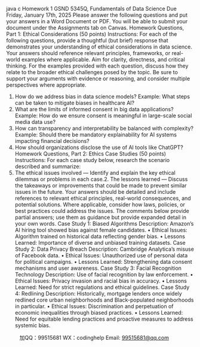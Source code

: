 java c
Homework 1
GSND 5345Q, Fundamentals of Data Science
Due Friday, January 17th, 2025
Please answer the following questions and put your answers in a Word Document or PDF. You will be able to submit your document under the Assignments tab on Canvas.
Homework Questions, Part 1: Ethical Considerations (50 points)
Instructions: For each of the following questions, provide a thoughtful (but brief) response that demonstrates your understanding of ethical considerations in data science. Your answers should reference relevant principles, frameworks, or real-world examples where applicable. Aim for clarity, directness, and critical thinking. For the examples provided with each question, discuss how they relate to the broader ethical challenges posed by the topic. Be sure to support your arguments with evidence or reasoning, and consider multiple perspectives where appropriate.
1. How do we address bias in data science models? Example: What steps can be taken to mitigate biases in healthcare AI?
2. What are the limits of informed consent in big data applications? Example: How do we ensure consent is meaningful in large-scale social media data use?
3. How can transparency and interpretability be balanced with complexity? Example: Should there be mandatory explainability for AI systems impacting financial decisions?
4. How should organizations disclose the use of AI tools like ChatGPT?
Homework Questions, Part 2: Ethics Case Studies (50 points)
Instructions: For each case study below, research the scenario described and summarize:
1. The ethical issues involved — Identify and explain the key ethical dilemmas or problems in each case.2. The lessons learned — Discuss the takeaways or improvements that could be made to prevent similar issues in the future.
Your answers should be detailed and include references to relevant ethical principles, real-world consequences, and potential solutions. Where applicable, consider how laws, policies, or best practices could address the issues. The comments below provide partial answers; use them as guidance but provide expanded detail in your own words.
Case Study 1: Biased Algorithms
Description: Amazon’s AI hiring tool showed bias against female candidates.
• Ethical Issues: Algorithm trained on historical data reflecting gender bias.
• Lessons Learned: Importance of diverse and unbiased training datasets.
Case Study 2: Data Privacy Breach
Description: Cambridge Analytica’s misuse of Facebook data.
• Ethical Issues: Unauthorized use of personal data for political campaigns.
• Lessons Learned: Strengthening data consent mechanisms and user awareness.
Case Study 3: Facial Recognition Technology
Description: Use of facial recognition by law enforcement.
• Ethical Issues: Privacy invasion and racial bias in accuracy.
• Lessons Learned: Need for strict regulations and ethical guidelines.
Case Study 4: Redlining
Description: Historically, mortgage lenders once widely redlined core urban neighborhoods and Black-populated neighborhoods in particular.
• Ethical Issues: Discrimination and perpetuation of economic inequalities through biased practices.
• Lessons Learned: Need for equitable lending practices and proactive measures to address systemic bias.





         
加QQ：99515681  WX：codinghelp  Email: 99515681@qq.com
